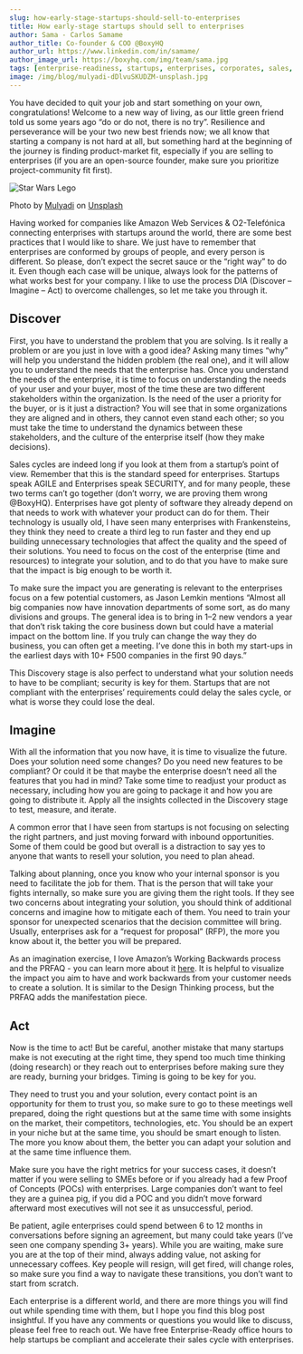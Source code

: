```yaml
---
slug: how-early-stage-startups-should-sell-to-enterprises
title: How early-stage startups should sell to enterprises
author: Sama - Carlos Samame
author_title: Co-founder & COO @BoxyHQ
author_url: https://www.linkedin.com/in/samame/
author_image_url: https://boxyhq.com/img/team/sama.jpg
tags: [enterprise-readiness, startups, enterprises, corporates, sales, founder]
image: /img/blog/mulyadi-dDlvuSKUDZM-unsplash.jpg
---
```


You have decided to quit your job and start something on your own, congratulations! Welcome to a new way of living, as our little green friend told us some years ago “do or do not, there is no try”. Resilience and perseverance will be your two new best friends now; we all know that starting a company is not hard at all, but something hard at the beginning of the journey is finding product-market fit, especially if you are selling to enterprises (if you are an open-source founder, make sure you prioritize project-community fit first).

![Star Wars Lego](/img/blog/mulyadi-dDlvuSKUDZM-unsplash.jpg)

<div style={{fontSize: "10px", marginTop: "-20px", paddingBottom: "20px"}}>Photo by <a href="https://unsplash.com/@mullyadii?utm_source=unsplash&utm_medium=referral&utm_content=creditCopyText">Mulyadi</a> on <a href="https://unsplash.com/?utm_source=unsplash&utm_medium=referral&utm_content=creditCopyText">Unsplash</a></div>

Having worked for companies like Amazon Web Services & O2-Telefónica connecting enterprises with startups around the world, there are some best practices that I would like to share. We just have to remember that enterprises are conformed by groups of people, and every person is different. So please, don’t expect the secret sauce or the “right way” to do it. Even though each case will be unique, always look for the patterns of what works best for your company. I like to use the process DIA (Discover – Imagine – Act) to overcome challenges, so let me take you through it.

## Discover

First, you have to understand the problem that you are solving. Is it really a problem or are you just in love with a good idea? Asking many times “why” will help you understand the hidden problem (the real one), and it will allow you to understand the needs that the enterprise has. Once you understand the needs of the enterprise, it is time to focus on understanding the needs of your user and your buyer, most of the time these are two different stakeholders within the organization. Is the need of the user a priority for the buyer, or is it just a distraction? You will see that in some organizations they are aligned and in others, they cannot even stand each other; so you must take the time to understand the dynamics between these stakeholders, and the culture of the enterprise itself (how they make decisions).

Sales cycles are indeed long if you look at them from a startup’s point of view. Remember that this is the standard speed for enterprises. Startups speak AGILE and Enterprises speak SECURITY, and for many people, these two terms can’t go together (don’t worry, we are proving them wrong @BoxyHQ). Enterprises have got plenty of software they already depend on that needs to work with whatever your product can do for them. Their technology is usually old, I have seen many enterprises with Frankensteins, they think they need to create a third leg to run faster and they end up building unnecessary technologies that affect the quality and the speed of their solutions. You need to focus on the cost of the enterprise (time and resources) to integrate your solution, and to do that you have to make sure that the impact is big enough to be worth it.

To make sure the impact you are generating is relevant to the enterprises focus on a few potential customers, as Jason Lemkin mentions “Almost all big companies now have innovation departments of some sort, as do many divisions and groups. The general idea is to bring in 1–2 new vendors a year that don’t risk taking the core business down but could have a material impact on the bottom line. If you truly can change the way they do business, you can often get a meeting. I’ve done this in both my start-ups in the earliest days with 10+ F500 companies in the first 90 days.”

This Discovery stage is also perfect to understand what your solution needs to have to be compliant; security is key for them. Startups that are not compliant with the enterprises’ requirements could delay the sales cycle, or what is worse they could lose the deal.

## Imagine

With all the information that you now have, it is time to visualize the future. Does your solution need some changes? Do you need new features to be compliant? Or could it be that maybe the enterprise doesn’t need all the features that you had in mind? Take some time to readjust your product as necessary, including how you are going to package it and how you are going to distribute it. Apply all the insights collected in the Discovery stage to test, measure, and iterate.

A common error that I have seen from startups is not focusing on selecting the right partners, and just moving forward with inbound opportunities. Some of them could be good but overall is a distraction to say yes to anyone that wants to resell your solution, you need to plan ahead.

Talking about planning, once you know who your internal sponsor is you need to facilitate the job for them. That is the person that will take your fights internally, so make sure you are giving them the right tools. If they see two concerns about integrating your solution, you should think of additional concerns and imagine how to mitigate each of them. You need to train your sponsor for unexpected scenarios that the decision committee will bring. Usually, enterprises ask for a “request for proposal” (RFP), the more you know about it, the better you will be prepared.

As an imagination exercise, I love Amazon’s Working Backwards process and the PRFAQ - you can learn more about it [here](https://www.linkedin.com/pulse/applying-amazons-working-backwards-process-leaders-ian-mcallister/). It is helpful to visualize the impact you aim to have and work backwards from your customer needs to create a solution. It is similar to the Design Thinking process, but the PRFAQ adds the manifestation piece.

## Act

Now is the time to act! But be careful, another mistake that many startups make is not executing at the right time, they spend too much time thinking (doing research) or they reach out to enterprises before making sure they are ready, burning your bridges. Timing is going to be key for you.

They need to trust you and your solution, every contact point is an opportunity for them to trust you, so make sure to go to these meetings well prepared, doing the right questions but at the same time with some insights on the market, their competitors, technologies, etc. You should be an expert in your niche but at the same time, you should be smart enough to listen. The more you know about them, the better you can adapt your solution and at the same time influence them.

Make sure you have the right metrics for your success cases, it doesn’t matter if you were selling to SMEs before or if you already had a few Proof of Concepts (POCs) with enterprises. Large companies don’t want to feel they are a guinea pig, if you did a POC and you didn’t move forward afterward most executives will not see it as unsuccessful, period.

Be patient, agile enterprises could spend between 6 to 12 months in conversations before signing an agreement, but many could take years (I’ve seen one company spending 3+ years). While you are waiting, make sure you are at the top of their mind, always adding value, not asking for unnecessary coffees. Key people will resign, will get fired, will change roles, so make sure you find a way to navigate these transitions, you don’t want to start from scratch.

Each enterprise is a different world, and there are more things you will find out while spending time with them, but I hope you find this blog post insightful. If you have any comments or questions you would like to discuss, please feel free to reach out. We have free Enterprise-Ready office hours to help startups be compliant and accelerate their sales cycle with enterprises.
